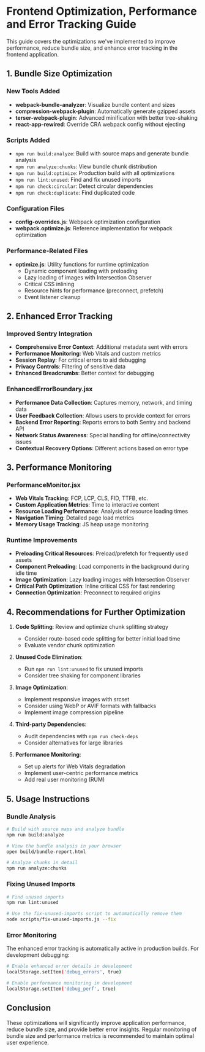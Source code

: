 # Frontend Optimization, Performance and Error Tracking Guide

This guide covers the optimizations we've implemented to improve performance, reduce bundle size, and enhance error tracking in the frontend application.

## 1. Bundle Size Optimization

### New Tools Added

- **webpack-bundle-analyzer**: Visualize bundle content and sizes
- **compression-webpack-plugin**: Automatically generate gzipped assets
- **terser-webpack-plugin**: Advanced minification with better tree-shaking
- **react-app-rewired**: Override CRA webpack config without ejecting

### Scripts Added

- `npm run build:analyze`: Build with source maps and generate bundle analysis
- `npm run analyze:chunks`: View bundle chunk distribution
- `npm run build:optimize`: Production build with all optimizations
- `npm run lint:unused`: Find and fix unused imports
- `npm run check:circular`: Detect circular dependencies
- `npm run check:duplicate`: Find duplicated code

### Configuration Files

- **config-overrides.js**: Webpack optimization configuration
- **webpack.optimize.js**: Reference implementation for webpack optimization

### Performance-Related Files

- **optimize.js**: Utility functions for runtime optimization
  - Dynamic component loading with preloading
  - Lazy loading of images with Intersection Observer
  - Critical CSS inlining
  - Resource hints for performance (preconnect, prefetch)
  - Event listener cleanup

## 2. Enhanced Error Tracking

### Improved Sentry Integration

- **Comprehensive Error Context**: Additional metadata sent with errors
- **Performance Monitoring**: Web Vitals and custom metrics
- **Session Replay**: For critical errors to aid debugging
- **Privacy Controls**: Filtering of sensitive data
- **Enhanced Breadcrumbs**: Better context for debugging

### EnhancedErrorBoundary.jsx

- **Performance Data Collection**: Captures memory, network, and timing data
- **User Feedback Collection**: Allows users to provide context for errors
- **Backend Error Reporting**: Reports errors to both Sentry and backend API
- **Network Status Awareness**: Special handling for offline/connectivity issues
- **Contextual Recovery Options**: Different actions based on error type

## 3. Performance Monitoring

### PerformanceMonitor.jsx

- **Web Vitals Tracking**: FCP, LCP, CLS, FID, TTFB, etc.
- **Custom Application Metrics**: Time to interactive content
- **Resource Loading Performance**: Analysis of resource loading times
- **Navigation Timing**: Detailed page load metrics
- **Memory Usage Tracking**: JS heap usage monitoring

### Runtime Improvements

- **Preloading Critical Resources**: Preload/prefetch for frequently used assets
- **Component Preloading**: Load components in the background during idle time
- **Image Optimization**: Lazy loading images with Intersection Observer
- **Critical Path Optimization**: Inline critical CSS for fast rendering
- **Connection Optimization**: Preconnect to required origins

## 4. Recommendations for Further Optimization

1. **Code Splitting**: Review and optimize chunk splitting strategy
   - Consider route-based code splitting for better initial load time
   - Evaluate vendor chunk optimization

2. **Unused Code Elimination**: 
   - Run `npm run lint:unused` to fix unused imports
   - Consider tree shaking for component libraries

3. **Image Optimization**:
   - Implement responsive images with srcset
   - Consider using WebP or AVIF formats with fallbacks
   - Implement image compression pipeline

4. **Third-party Dependencies**:
   - Audit dependencies with `npm run check-deps`
   - Consider alternatives for large libraries

5. **Performance Monitoring**:
   - Set up alerts for Web Vitals degradation
   - Implement user-centric performance metrics
   - Add real user monitoring (RUM)

## 5. Usage Instructions

### Bundle Analysis

```bash
# Build with source maps and analyze bundle
npm run build:analyze

# View the bundle analysis in your browser
open build/bundle-report.html

# Analyze chunks in detail
npm run analyze:chunks
```

### Fixing Unused Imports

```bash
# Find unused imports
npm run lint:unused

# Use the fix-unused-imports script to automatically remove them
node scripts/fix-unused-imports.js --fix
```

### Error Monitoring

The enhanced error tracking is automatically active in production builds. For development debugging:

```bash
# Enable enhanced error details in development
localStorage.setItem('debug_errors', true)

# Enable performance monitoring in development
localStorage.setItem('debug_perf', true)
```

## Conclusion

These optimizations will significantly improve application performance, reduce bundle size, and provide better error insights. Regular monitoring of bundle size and performance metrics is recommended to maintain optimal user experience.
